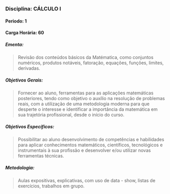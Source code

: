 ### Disciplina: CÁLCULO I
#### Periodo: 1
#### Carga Horária: 60
##### Ementa:
> Revisão dos conteúdos básicos da Matématica, como conjuntos numéricos, produtos notáveis, fatoração, equações, funções, limites, derivadas.
##### Objetivos Gerais:
>Fornecer ao aluno, ferramentas para as aplicações matemáticas posteriores, tendo como objetivo o auxílio na resolução de problemas reais, com a utilização de uma metodologia moderna para que desperte o interesse e identificar a importância da matemática em sua trajetória profissional, desde o início do curso.
##### Objetivos Específicos:
>Possibilitar ao aluno desenvolvimento de competências e habilidades para aplicar conhecimentos matemáticos, científicos, tecnológicos e instrumentais à sua profissão e desenvolver e/ou utilizar novas ferramentas técnicas.
##### Metodologia:
>Aulas expositivas, explicativas, com uso de data - show, listas de exercícios, trabalhos em grupo.